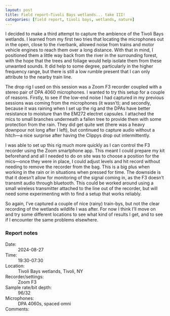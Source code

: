 ```yaml
---
layout: post
title: Field report—Tivoli Bays wetlands... take III!
categories: [field report, tivoli bays, wetlands, nature]
---
```


I decided to make a third attempt to capture the ambience of the Tivoli Bays wetlands. <!--more-->I learned from my first two tries that locating the microphones out in the open, close to the riverbank, allowed noise from trains and motor vehicle engines to reach them over a long distance. With that in mind, I positioned them a little way back from the river in the surrounding forest, with the hope that the trees and foliage would help isolate them from these unwanted sounds. It did help to some degree, particularly in the higher frequency range, but there is still a low rumble present that I can only attribute to the nearby train line.

The drop rig I used on this session was a Zoom F3 recorder coupled with a stereo pair of DPA 4060 microphones. I wanted to try this setup for a couple of reasons. Firstly, to see if the low-end noise I had captured in my previous sessions was coming from the microphones (it wasn’t); and secondly, because it was raining when I set up the rig and the DPAs have better resistance to moisture than the EM272 electret capsules. I attached the mics to small branches underneath a fallen tree to provide them with some protection from the rain. They did get quite wet (there was a heavy downpour not long after I left), but continued to capture audio without a hitch—a nice surprise after having the Clippys drop out intermittently.

I was able to set up this rig much more quickly as I can control the F3 recorder using the Zoom smartphone app. This meant I could prepare my kit beforehand and all I needed to do on site was to choose a position for the mics—once they were in place, I could adjust levels and hit record without needing to remove the recorder from the bag. This is a big plus when working in the rain or in situations when pressed for time. The downside is that it doesn’t allow for monitoring of the signal coming in, as the F3 doesn’t transmit audio through bluetooth. This could be worked around using a small wireless transmitter attached to the line out of the recorder, but will need some experimenting with to find a setup that works reliably.

So again, I’ve captured a couple of nice (rainy) train-bys, but not the clear recording of the wetlands wildlife I was after. For now I think I’ll move on and try some different locations to see what kind of results I get, and to see if I encounter the same problems elsewhere.

<div id="report_notes" class="report_notes_container">
	<div class="report-notes">
		<h3>Report notes</h3>
		<dl>
			<dt>Date:</dt> 
				<dd>2024-08-27</dd>
			<dt>Time:</dt> 
				<dd>19:30-07:30</dd>
			<dt>Location:</dt> 
				<dd>Tivoli Bays wetlands, Tivoli, NY</dd>
			<dt>Recorder/settings:</dt> 
				<dd>Zoom F3</dd>
			<dt>Sample rate/bit depth:</dt> 
				<dd>96/32</dd>
			<dt>Microphones:</dt> 
				<dd>DPA 4060s, spaced omni</dd>
			<dt class="details">Comments:</dt> 
				<dd></dd>
		</dl>
	</div>
</div>
